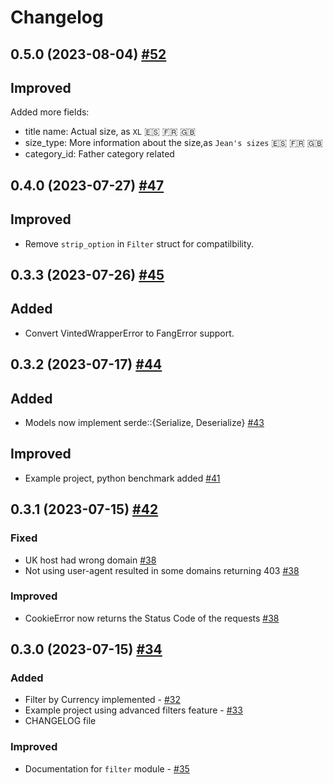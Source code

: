 # Changelog

## 0.5.0 (2023-08-04) [#52](https://github.com/TuTarea/vinted-rs/pull/52/)

## Improved

Added more fields:

- title name: Actual size, as `XL` 🇪🇸 🇫🇷 🇬🇧
- size_type: More information about the size,as `Jean's sizes` 🇪🇸 🇫🇷 🇬🇧
- category_id: Father category related

## 0.4.0 (2023-07-27) [#47](https://github.com/TuTarea/vinted-rs/pull/47/)

## Improved

- Remove `strip_option` in `Filter` struct for compatilbility.

## 0.3.3 (2023-07-26) [#45](https://github.com/TuTarea/vinted-rs/pull/45/)

## Added

- Convert VintedWrapperError to FangError support.

## 0.3.2 (2023-07-17) [#44](https://github.com/TuTarea/vinted-rs/pull/44/)

## Added

- Models now implement serde::{Serialize, Deserialize} [#43](https://github.com/TuTarea/vinted-rs/pull/43/)

## Improved

- Example project, python benchmark added [#41](https://github.com/TuTarea/vinted-rs/pull/41/)

## 0.3.1 (2023-07-15) [#42](https://github.com/TuTarea/vinted-rs/pull/42/)

### Fixed

- UK host had wrong domain [#38](https://github.com/TuTarea/vinted-rs/pull/38/)
- Not using user-agent resulted in some domains returning 403 [#38](https://github.com/TuTarea/vinted-rs/pull/38/)

### Improved

- CookieError now returns the Status Code of the requests [#38](https://github.com/TuTarea/vinted-rs/pull/38/)

## 0.3.0 (2023-07-15) [#34](<(https://github.com/TuTarea/vinted-rs/pull/34/)>)

### Added

- Filter by Currency implemented - [#32](https://github.com/TuTarea/vinted-rs/pull/32/)
- Example project using advanced filters feature - [#33](<(https://github.com/TuTarea/vinted-rs/pull/33/)>)
- CHANGELOG file

### Improved

- Documentation for `filter` module - [#35](<(https://github.com/TuTarea/vinted-rs/pull/35/)>)
